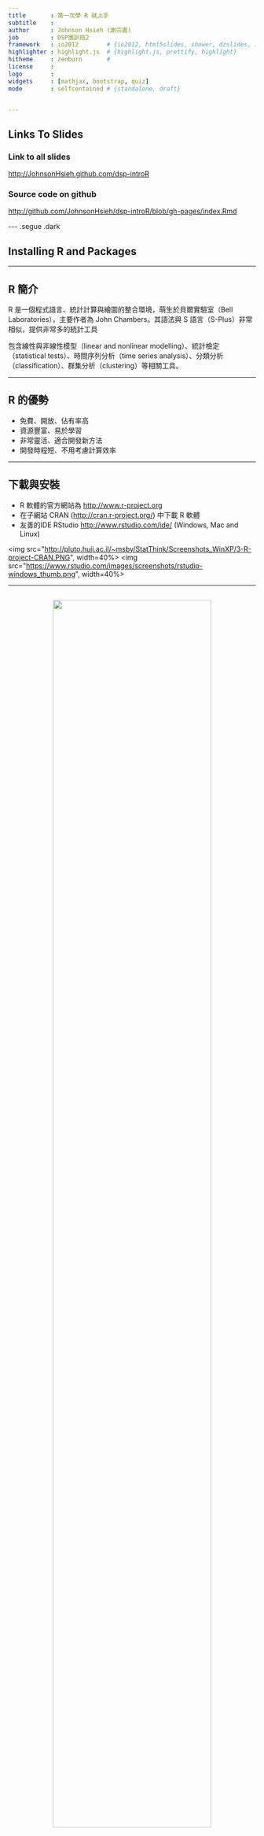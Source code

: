 ```yaml
---
title       : 第一次學 R 就上手
subtitle    : 
author      : Johnson Hsieh (謝宗震)
job         : DSP團訓班2
framework   : io2012        # {io2012, html5slides, shower, dzslides, ...}
highlighter : highlight.js  # {highlight.js, prettify, highlight}
hitheme     : zenburn       # 
license     : 
logo        : 
widgets     : [mathjax, bootstrap, quiz]
mode        : selfcontained # {standalone, draft}


---
```





## Links To Slides
### Link to all slides
http://JohnsonHsieh.github.com/dsp-introR

### Source code on github
http://github.com/JohnsonHsieh/dsp-introR/blob/gh-pages/index.Rmd

--- .segue .dark
## Installing R and Packages

---
## R 簡介
R 是一個程式語言、統計計算與繪圖的整合環境，萌生於貝爾實驗室（Bell Laboratories），主要作者為 John Chambers。其語法與 S 語言（S-Plus）非常相似，提供非常多的統計工具

包含線性與非線性模型（linear and nonlinear modelling）、統計檢定（statistical tests）、時間序列分析（time series analysis）、分類分析（classification）、群集分析（clustering）等相關工具。

---
## R 的優勢
- 免費、開放、佔有率高
- 資源豐富、易於學習
- 非常靈活、適合開發新方法
- 開發時程短、不用考慮計算效率

---
## 下載與安裝
- R 軟體的官方網站為 http://www.r-project.org 
- 在子網站 CRAN (http://cran.r-project.org/) 中下載 R 軟體
- 友善的IDE RStudio http://www.rstudio.com/ide/ (Windows, Mac and Linux)

<img src="http://pluto.huji.ac.il/~msby/StatThink/Screenshots_WinXP/3-R-project-CRAN.PNG", width=40%>
<img src="https://www.rstudio.com/images/screenshots/rstudio-windows_thumb.png", width=40%>

---
## 
<center>
<img src="http://www.ats.ucla.edu/stat/r/seminars/R.svg", width=80%>
</center>

---
## 安裝與載入 R package

```r
# Installing Packages
install.packages('ElemStatLearn', repos='http://cran.csie.ntu.edu.tw/')
install.packages("Hmisc") # Interaction plot
install.packages("rpart") # Recursive partitioning
install.packages("rpart.plot") # Fancy tree plot
install.packages("RColorBrewer") # Nice color palettes

# Loading Packages
library(ElemStatLearn)
library(Hmisc)
library(rpart) 
library(rpart.plot) 
library(RColorBrewer) 
```


--- .segue .dark
## Intro R basic

---
## 基礎教學
- Commands 以空行 (newline) 或分號 (;) 區隔
- R 的指令有大小寫的區分
- 基本數學運算符號 (+, -, *, /, ^)
- 井號 (#) 表示註解，使得該行不執行運算
- 問號 (?) 表示尋求說明檔
- 箭號 (<-) 表示把右邊的結果 assigned 到 R object


```r
# Example here
5 + 5
1 + 2 + 3 * 4 / (5 - 6)
x <- 1
y <- 3
x + y
```


---
## 基礎教學
- 基本資料結構
  * 數值 (1, 0.35, 41.2)
  * 字串 ("男性", "AB")
  * 邏輯 (TRUE, FALSE)
- 基本邏輯運算符號 (>, >=, <, <=, ==, not !=, and &, or |)

```r
a <- 10; b <- "ten"; c <- "25"; d <- TRUE; e <- FALSE 
a > 1 # TRUE
a + b # error
a + c # error
d & e # FALSE
```


---
## 基礎教學
- 確認資料結構 (is.) is.character, is.logical, is.numeric, is.na
- 轉換資料結構 (as.) as.character, as.logical, as.numeric

```r
a <- 10; b <- "ten"; c <- "25"; d <- TRUE; e <- FALSE 
as.numeric(b) # NA
a + as.numeric(c) # 35
as.numeric(d) # 1
as.numeric(e) # 0
as.character(a) #"10"
```


---
## 讀取外部資料
- read.table, read.csv
- 讀進來的R object 稱作 data.frame

```r
# dat <- read.csv("http://johnsonhsieh.github.io/dsp-introR/data/hsb.csv")
dat <- read.csv("data/hsb.csv")
head(dat) # first few rows
```

```
   id    sex  race ses schtyp       prog read write math science socst
1  70   male White   1 public    general   57    52   41      47    57
2 121 female White   2 public vocational   68    59   53      63    61
3  86   male White   3 public    general   44    33   54      58    31
4 141   male White   3 public vocational   63    44   47      53    56
5 172   male White   2 public   academic   47    52   57      53    61
6 113   male White   2 public   academic   44    52   51      63    61
```

```r
class(dat) 
```

```
[1] "data.frame"
```


---
## data.frame 介紹
- 一種類似矩陣 (matrix) 的 R object
- 個別的行或是列，可以存放數值與類別資料
- 利用 object[row,column] 提取資料

```r
dat[1,1]
```

```
[1] 70
```

```r
dat[2, ]
```

```
   id    sex  race ses schtyp       prog read write math science socst
2 121 female White   2 public vocational   68    59   53      63    61
```

```r
dat[, 1]
```

```
  [1]  70 121  86 141 172 113  50  11  84  48  75  60  95 104  38 115  76 195 114  85 167 143  41
 [24]  20  12  53 154 178 196  29 126 103 192 150 199 144 200  80  16 153 176 177 168  40  62 169
 [47]  49 136 189   7  27 128  21 183 132  15  67  22 185   9 181 170 134 108 197 140 171 107  81
 [70]  18 155  97  68 157  56   5 159 123 164  14 127 165 174   3  58 146 102 117 133  94  24 149
 [93]  82   8 129 173  57 100   1 194  88  99  47 120 166  65 101  89  54 180 162   4 131 125  34
[116] 106 130  93 163  37  35  87  73 151  44 152 105  28  91  45 116  33  66  72  77  61 190  42
[139]   2  55  19  90 142  17 122 191  83 182   6  46  43  96 138  10  71 139 110 148 109  39 147
[162]  74 198 161 112  69 156 111 186  98 119  13  51  26  36 135  59  78  64  63  79 193  92 160
[185]  32  23 158  25 188  52 124 175 184  30 179  31 145 187 118 137
```


---
## data.frame 介紹
- 可以用向量 (c) 來提取資料
- 也可以用 object[, "variable"] 或是 object$variable 提取

```r
dat[c(1, 2, 3, 4), "id"]
```

```
[1]  70 121  86 141
```

```r
dat$id[1:4]
```

```
[1]  70 121  86 141
```

```r
dat[1:2, c("id", "sex", "write")]
```

```
   id    sex write
1  70   male    52
2 121 female    59
```


---
## data.frame 介紹

```r
dim(dat) # [1] 200 11
```


```r
str(dat) # show dataset structure
```

```
'data.frame':	200 obs. of  11 variables:
 $ id     : int  70 121 86 141 172 113 50 11 84 48 ...
 $ sex    : Factor w/ 2 levels "female","male": 2 1 2 2 2 2 2 2 2 2 ...
 $ race   : Factor w/ 4 levels "African American",..: 4 4 4 4 4 4 1 3 4 1 ...
 $ ses    : int  1 2 3 3 2 2 2 2 2 2 ...
 $ schtyp : Factor w/ 2 levels "private","public": 2 2 2 2 2 2 2 2 2 2 ...
 $ prog   : Factor w/ 3 levels "academic","general",..: 2 3 2 3 1 1 2 1 2 1 ...
 $ read   : int  57 68 44 63 47 44 50 34 63 57 ...
 $ write  : int  52 59 33 44 52 52 59 46 57 55 ...
 $ math   : int  41 53 54 47 57 51 42 45 54 52 ...
 $ science: int  47 63 58 53 53 63 53 39 58 50 ...
 $ socst  : int  57 61 31 56 61 61 61 36 51 51 ...
```


---
## Basic description

```r
summary(dat) # show basic description
```

```
       id            sex                    race          ses           schtyp            prog    
 Min.   :  1.0   female:109   African American: 20   Min.   :1.00   private: 32   academic  :105  
 1st Qu.: 50.8   male  : 91   Asian           : 11   1st Qu.:2.00   public :168   general   : 45  
 Median :100.5                Hispanic        : 24   Median :2.00                 vocational: 50  
 Mean   :100.5                White           :145   Mean   :2.06                                 
 3rd Qu.:150.2                                       3rd Qu.:3.00                                 
 Max.   :200.0                                       Max.   :3.00                                 
      read          write           math         science         socst     
 Min.   :28.0   Min.   :31.0   Min.   :33.0   Min.   :26.0   Min.   :26.0  
 1st Qu.:44.0   1st Qu.:45.8   1st Qu.:45.0   1st Qu.:44.0   1st Qu.:46.0  
 Median :50.0   Median :54.0   Median :52.0   Median :53.0   Median :52.0  
 Mean   :52.2   Mean   :52.8   Mean   :52.6   Mean   :51.9   Mean   :52.4  
 3rd Qu.:60.0   3rd Qu.:60.0   3rd Qu.:59.0   3rd Qu.:58.0   3rd Qu.:61.0  
 Max.   :76.0   Max.   :67.0   Max.   :75.0   Max.   :74.0   Max.   :71.0  
```


---
## Basic description

```r
c(mean(dat$read), sd(dat$read)) # mean and standard deviation
```

```
[1] 52.2 10.3
```

```r
score <- dat[, c("read", "write", "math", "science", "socst")]
cor(score) # correlation
```

```
         read write  math science socst
read    1.000 0.597 0.662   0.630 0.621
write   0.597 1.000 0.617   0.570 0.605
math    0.662 0.617 1.000   0.631 0.544
science 0.630 0.570 0.631   1.000 0.465
socst   0.621 0.605 0.544   0.465 1.000
```


--- .segue .dark
## Modifying and Managing Data

---
## Labeling Categorical Vars

```r
race <- factor(dat$race, 
               levels = c("Hispanic", "Asian", "African American", "White"), 
               labels = c("HI", "AS", "AA", "WH"))
head(race, n=10)
```

```
 [1] WH WH WH WH WH WH AA HI WH AA
Levels: HI AS AA WH
```



--- 
## Sorting Data

```r
dat <- dat[order(dat$id, dat$sex), ] # sort data by id and sex
head(dat)
```

```
    id    sex     race ses schtyp       prog read write math science socst
99   1 female Hispanic   1 public vocational   34    44   40      39    41
139  2 female Hispanic   2 public vocational   39    41   33      42    41
84   3   male Hispanic   1 public   academic   63    65   48      63    56
112  4 female Hispanic   1 public   academic   44    50   41      39    51
76   5   male Hispanic   1 public   academic   47    40   43      45    31
149  6 female Hispanic   1 public   academic   47    41   46      40    41
```


---
## Recoding Data

```r
dat$total <- rowSums(dat[,7:10]) # read + write + math + science
dat$grade <- cut(dat$total,
  breaks = c(0, 140, 180, 210, 234, 300),
  labels = c("F", "D", "C", "B", "A"))
summary(dat[, c("total", "grade")])
```

```
     total     grade 
 Min.   :139   F: 1  
 1st Qu.:180   D:51  
 Median :210   C:50  
 Mean   :210   B:49  
 3rd Qu.:234   A:49  
 Max.   :277         
```


---
## Merging Data
- Use rbind or cbind

```r
dat.female <- dat[dat$sex=="female",]
dat.male <- dat[dat$sex=="male",]
dat.both <- rbind(dat.female, dat.male)
cbind(dim(dat.female), dim(dat.male),dim(dat.both))
```

```
     [,1] [,2] [,3]
[1,]  109   91  200
[2,]   13   13   13
```


--- .segue .dark
## Analyzing Real Data

---
## 台北市實價登錄資料

```r
# Windows
# f <- file("http://johnsonhsieh.github.io/dsp-introR/data/dsp-gift-2013-big5/%E8%B2%B7%E8%B3%A3st_A_10109_10109.csv", encoding="big5")
# f <- file("data/dsp-gift-2013-big5/買賣st_A_10109_10109.csv", encoding="big5")
# Mac, Linux
f <- file("data/dsp-gift-2013-utf8/買賣st_A_10109_10109.csv", encoding="UTF-8-BOM")
tab <- read.csv(f, header=TRUE)
View(tab)
names(tab)
```

```
 [1] "鄉鎮市區"                  "交易標的"                  "土地區段位置.建物區段門牌"
 [4] "土地移轉總面積.平方公尺."  "使用分區或編定"            "非都市土地使用分區"       
 [7] "非都市土地使用地"          "交易年月"                  "交易筆棟數"               
[10] "移轉層次"                  "總樓層數"                  "建物型態"                 
[13] "主要用途"                  "主要建材"                  "建築完成年月"             
[16] "建物移轉總面積.平方公尺."  "建物現況格局.房"           "建物現況格局.廳"          
[19] "建物現況格局.衛"           "建物現況格局.隔間"         "有無管理組織"             
[22] "總價.元."                  "單價.元.平方公尺."         "車位類別"                 
[25] "車位移轉總面積.平方公尺."  "車位總價.元."              "交易標的橫坐標"           
[28] "交易標的縱坐標"           
```



---
## Modifying and Managing Data

```r
tab1 <- tab[, c("鄉鎮市區", "交易標的", "建物型態", "總價.元.", "建物移轉總面積.平方公尺.",
                   "車位總價.元.", "車位移轉總面積.平方公尺.")]
names(tab1) <- c("行政區", "交易標的", "建物型態", "總價", "總面積", "車位價", "車位面積")
# levels(tab1$交易標的); levels(tab1$建物型態)
tab1$交易標的 <- factor(tab1$交易標的, levels(tab1$交易標的), 
                           labels=c("車位","房地","房地+車位","建物","土地"))
tab1$建物型態 <- factor(tab1$建物型態, levels(tab1$建物型態), 
                           labels=c("商辦","廠辦","店面","公寓","華廈","其他",
                                    "套房","透天","大樓"))
head(tab1)
```

```
  行政區  交易標的 建物型態     總價 總面積  車位價 車位面積
1 中正區      房地     華廈 12800000  111.2       0      0.0
2 萬華區      房地     公寓  8500000   79.1       0      0.0
3 大同區      車位     其他  2500000   41.2 2500000     41.2
4 內湖區      房地     商辦  7180000   43.8       0      0.0
5 中山區      房地     大樓 13500000   76.1       0      0.0
6 內湖區 房地+車位     大樓 15500000  100.8       0     16.5
```


---
## Modifying and Managing Data

```r
tab1$房價.萬元 <- (tab1$總價 - tab1$車位價)/10^4
tab1$建物面積.坪 <- 0.3025*(tab1$總面積 - tab1$車位面積)
tab2 <- tab1[tab1$交易標的!="車位",]
tab2 <- tab2[, c("行政區","建物型態","房價.萬元","建物面積.坪")]
head(tab2)
```

```
  行政區 建物型態 房價.萬元 建物面積.坪
1 中正區     華廈      1280        33.6
2 萬華區     公寓       850        23.9
4 內湖區     商辦       718        13.2
5 中山區     大樓      1350        23.0
6 內湖區     大樓      1550        25.5
7 內湖區     公寓      1393        35.3
```


---
## Exploratory Data Analysis

```r
summary(tab2)
```

```
     行政區       建物型態     房價.萬元       建物面積.坪  
 中山區 :259   大樓   :617   Min.   :     0   Min.   :   0  
 北投區 :257   公寓   :364   1st Qu.:   840   1st Qu.:  15  
 內湖區 :233   華廈   :320   Median :  1469   Median :  28  
 文山區 :150   其他   :198   Mean   :  3011   Mean   :  41  
 大安區 :143   套房   :125   3rd Qu.:  2560   3rd Qu.:  45  
 中正區 :128   商辦   : 39   Max.   :670000   Max.   :4430  
 (Other):564   (Other): 71                                  
```


---
## Exploratory Data Analysis

```r
table(tab2[,1])
```

```

北投區 大安區 大同區 南港區 內湖區 士林區 松山區 萬華區 文山區 信義區 中山區 中正區 
   257    143     61     83    233    111     92    108    150    109    259    128 
```

```r
table(tab2[,2])
```

```

商辦 廠辦 店面 公寓 華廈 其他 套房 透天 大樓 
  39   15   31  364  320  198  125   25  617 
```


---
## Pivot tables

```r
# install.packages("reshape", repos="http://cran.rstudio.com")
library(reshape)
cast(tab2, 建物型態 ~ ., fun.aggregate=mean, value="房價.萬元")
```

```
  建物型態 (all)
1     商辦 40033
2     廠辦  5393
3     店面  4751
4     公寓  1417
5     華廈  1917
6     其他  1909
7     套房   789
8     透天  4849
9     大樓  2763
```

---
## Pivot tables

```r
cast(tab2, 行政區 ~ ., fun.aggregate=table, value="建物型態")
```

```
   行政區 商辦 廠辦 店面 公寓 華廈 其他 套房 透天 大樓
1  北投區    0    0    0   37   33   47   11    6  123
2  大安區    3    0    2   23   45   19    9    0   42
3  大同區    1    0    4    9    7   10    7    2   21
4  南港區    3    0    2   22   23    7    2    0   24
5  內湖區   11   15    2   61   48   10    5    5   76
6  士林區    1    0    3   29   24   31    4    5   14
7  松山區    3    0    1   23   19    7    6    0   33
8  萬華區    1    0    2   18   15    9    7    4   52
9  文山區    0    0    1   49   31    9   11    1   48
10 信義區    1    0    4   40    8   23    5    0   28
11 中山區   11    0    8   37   52   11   49    1   90
12 中正區    4    0    2   16   15   15    9    1   66
```


---
## 小挑戰
- 請計算台北市各行政區為的平均房價
- 請計算台北市各行政區各種建物型態的房價中位數
- Hint: use cast function in reshape package, 中位數函數 median

---
## Pie Chart and Bar Chart

```r
par(family="STHeiti") # Mac 中文字型設定
par(mfrow=c(1,2)) # 以兩欄顯示圖形
pie(sort(table(tab2$行政區), decreasing=TRUE))
barplot(sort(table(tab2$建物型態), decreasing=TRUE), las=2)
```

<div class="rimage center"><img src="figure/unnamed-chunk-23.png" title="plot of chunk unnamed-chunk-23" alt="plot of chunk unnamed-chunk-23" class="plot" /></div>


---
## Histogram and denstiy

```r
par(family="STHeiti", mfrow=c(1,2)) # Mac 中文字型設定
id <- tab2$建物型態 == "大樓" | tab2$建物型態 == "華廈" | tab2$建物型態 == "公寓"
tab3 <- tab2[id, ] # 一般住宅建物
tab3 <- tab3[tab3$房價.萬元>500, ]
hist(tab3$建物面積.坪)
hist(tab3$建物面積.坪, breaks=10, col="lightblue", prob=TRUE)
lines(density(tab3$建物面積.坪, bw=8), col=2, lwd=2)
```

<div class="rimage center"><img src="figure/unnamed-chunk-24.png" title="plot of chunk unnamed-chunk-24" alt="plot of chunk unnamed-chunk-24" class="plot" /></div>


---
## 小挑戰
- 改變 hist() 函數中的breaks參數，觀察直方圖的變化
- 改變 density() 函數中的bw參數，觀察機率密度函數的變化


---

```r
par(family="STHeiti", mfrow=c(2,2)) # Mac 中文字型設定
hist(tab3$房價.萬元)
hist(tab3$建物面積.坪)
hist(log10(tab3$房價.萬元))
hist(log10(tab3$建物面積.坪))
```

<div class="rimage center"><img src="figure/unnamed-chunk-25.png" title="plot of chunk unnamed-chunk-25" alt="plot of chunk unnamed-chunk-25" class="plot" /></div>


---

```r
par(family="STHeiti", mfrow=c(1,2)) # Mac 中文字型設定
plot(tab3$房價.萬元, tab3$建物面積.坪, xlab="房價(萬元)", ylab="面積(坪)")
plot(tab3$房價.萬元, tab3$建物面積.坪, xlab="log房價(萬元)", ylab="log面積(坪)", log="xy")
```

<div class="rimage center"><img src="figure/unnamed-chunk-26.png" title="plot of chunk unnamed-chunk-26" alt="plot of chunk unnamed-chunk-26" class="plot" /></div>


---
## Regression

```r
x <- tab3$房價.萬元
y <- tab3$建物面積.坪
cor(x, y)
```

```
[1] 0.809
```

```r
cor(log10(x), log10(y))
```

```
[1] 0.848
```


---

```r
fit <- lm(log10(y) ~ log10(x))
summary(fit) # log10.y = -0.81 + 0.72*log10.x or y = 0.15 * x^0.72
```

```

Call:
lm(formula = log10(y) ~ log10(x))

Residuals:
    Min      1Q  Median      3Q     Max 
-0.4807 -0.0769  0.0036  0.0901  0.5546 

Coefficients:
            Estimate Std. Error t value Pr(>|t|)    
(Intercept)  -0.8110     0.0417   -19.5   <2e-16 ***
log10(x)      0.7187     0.0128    56.3   <2e-16 ***
---
Signif. codes:  0 '***' 0.001 '**' 0.01 '*' 0.05 '.' 0.1 ' ' 1

Residual standard error: 0.127 on 1241 degrees of freedom
Multiple R-squared:  0.719,	Adjusted R-squared:  0.718 
F-statistic: 3.17e+03 on 1 and 1241 DF,  p-value: <2e-16
```


---

```r
par(family="STHeiti") # Mac 中文字型設定
plot(x, y, , xlab="房價(萬元)", ylab="面積(坪)", log="xy")
abline(fit, col=2, lwd=2)
text(6000, 20, "log10.y = -0.81 + 0.72*log10.x", col=2, cex=1.5)
```

<div class="rimage center"><img src="figure/unnamed-chunk-29.png" title="plot of chunk unnamed-chunk-29" alt="plot of chunk unnamed-chunk-29" class="plot" /></div>


---
## Prediction

```r
new <- data.frame(x = c(500, 800, 1600, 2500, 5000, 8000))
10^predict(fit, newdata=new)
```

```
   1    2    3    4    5    6 
13.5 18.9 31.0 42.8 70.4 98.7 
```


---
## References
- [Introducing R](http://www.ats.ucla.edu/stat/r/seminars/intro.htm), UCLA R seminars
- [Introduction to R](https://www.datacamp.com/courses/introduction-to-r), DataCamp
- [R的資料型態](http://rpubs.com/wush978/R_DataType), TW R User Group
- [R 簡介](http://statlab.nchc.org.tw/rnotes/?page_id=2), R 學習筆記
- [免費電子書 -- R 統計軟體](http://ccckmit.wikidot.com/r:main), 陳鍾誠的網站
